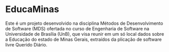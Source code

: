# EducaMinas

Este é um projeto desenvolvido na disciplina Métodos de Desenvolvimento de Software (MDS)
ofertada no curso de Engenharia de Software na Universidade de Brasília (UnB), que visa reunir
em um só local dados sobre a Educação do estado de Minas Gerais, extraídos da plicação de software livre
 Querido Diário.